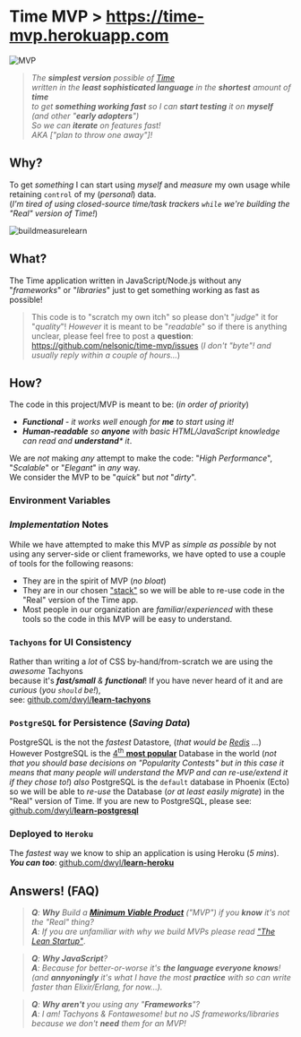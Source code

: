 # Time MVP > https://time-mvp.herokuapp.com

![MVP](https://cloud.githubusercontent.com/assets/194400/25544312/d77c27b4-2c51-11e7-9978-a5a434d0cf28.png)

> _The **simplest version** possible of [Time](https://github.com/dwyl/time) <br />
written in the **least sophisticated language**
in the **shortest** amount of **time** <br />
to get **something working fast** so I can **start testing** it on **myself**
(and other "**early adopters**") <br />
So we can **iterate** on features fast! <br />
AKA ["plan to throw one away"]!_

## Why?

To get _something_ I can start using _myself_ and _measure_ my own usage
while retaining `control` of my (_personal_) data.<br />
(_I'm tired of using closed-source time/task trackers
`while` we're building the "Real" version of Time!_)

![buildmeasurelearn](https://cloud.githubusercontent.com/assets/194400/25544285/ba5b81ca-2c51-11e7-9cf0-b24364a1975b.jpg)


## What?

The Time application written in JavaScript/Node.js
without any "_frameworks_" or "_libraries_" just to get something working
as fast as possible!

> This code is to "scratch my own itch"
so please don't "_judge_" it for "_quality_"!
_However_ it is meant to be "_readable_" so if there is anything
unclear, please feel free to post a **question**:
https://github.com/nelsonic/time-mvp/issues
(_I don't "byte"! and usually reply within a couple of hours..._)


## How?

The code in this project/MVP is meant to be: (_in order of priority_)
+ _**Functional** - it works well enough for **me** to start using it!_
+ _**Human-readable** so **anyone** with basic HTML/JavaScript knowledge
can read and **understand*** it_.

We are _not_ making _any_ attempt to make the code:
"_High Performance_", "_Scalable_" or "_Elegant_" in _any_ way. <br />
We consider the MVP to be "_quick_" but _not_ "_dirty_".

### Environment Variables




### _Implementation_ Notes

While we have attempted to make this MVP as _simple as possible_
by not using any server-side or client frameworks,
we have opted to use a couple of tools for the following reasons:
+ They are in the spirit of MVP (_no bloat_)
+ They are in our chosen
["stack"](https://github.com/dwyl/technology-stack)
so we will be able to re-use code
in the "Real" version of the Time app.
+ Most people in our organization are _familiar_/_experienced_
with these tools so the code in this MVP will be easy to understand.

### `Tachyons` for UI Consistency

Rather than writing a _lot_ of CSS by-hand/from-scratch
we are using the _awesome_ Tachyons <br />
because it's _**fast/small** & **functional**_!
If you have never heard of it and are _curious_ (_you `should` be!_), <br />
see:
[github.com/dwyl/**learn-tachyons**](https://github.com/dwyl/learn-tachyons)


### `PostgreSQL` for Persistence (_Saving Data_)

PostgreSQL is the not the _fastest_ Datastore,
(_that would be [Redis](https://github.com/dwyl/learn-redis) ..._)
However PostgreSQL is the
[4<sup>th</sup> **most popular**](https://db-engines.com/en/ranking) Database
in the world (_not that you should base decisions on "Popularity Contests"
but in this case it means that many people will understand the MVP
and can re-use/extend it if they chose to!_)
_also_ PostgreSQL is the `default` database in Phoenix (Ecto)
so we will be able to _re-use_ the Database (_or at least easily migrate_)
in the "Real" version of Time.
If you are new to PostgreSQL, please see:
[github.com/dwyl/**learn-postgresql**](https://github.com/dwyl/learn-postgresql)


### Deployed to `Heroku`

The _fastest_ way we know to ship an application
is using Heroku (_5 mins_). _**You can too**_: 
[github.com/dwyl/**learn-heroku**](https://github.com/dwyl/learn-heroku)


## Answers! (FAQ)

> _**Q**: **Why** Build a
[**Minimum Viable Product**](https://en.wikipedia.org/wiki/Minimum_viable_product)
("MVP") if you **know** it's not the "Real" thing?_ <br />
> _**A**: If you are unfamiliar with why we build MVPs
please read ["The Lean Startup"](https://youtu.be/fEvKo90qBns)_.


> _**Q**: **Why JavaScript**?_ <br />
> _**A**: Because for better-or-worse it's
**the language everyone knows**! <br />
(and **annyoningly** it's what I have the most **practice** with
so can write faster than Elixir/Erlang, for now...)._

> _**Q**: **Why aren't** you using any "**Frameworks**"?_ <br />
> _**A**: I am! Tachyons & Fontawesome! but no JS frameworks/libraries
because we don't **need** them for an MVP!_
